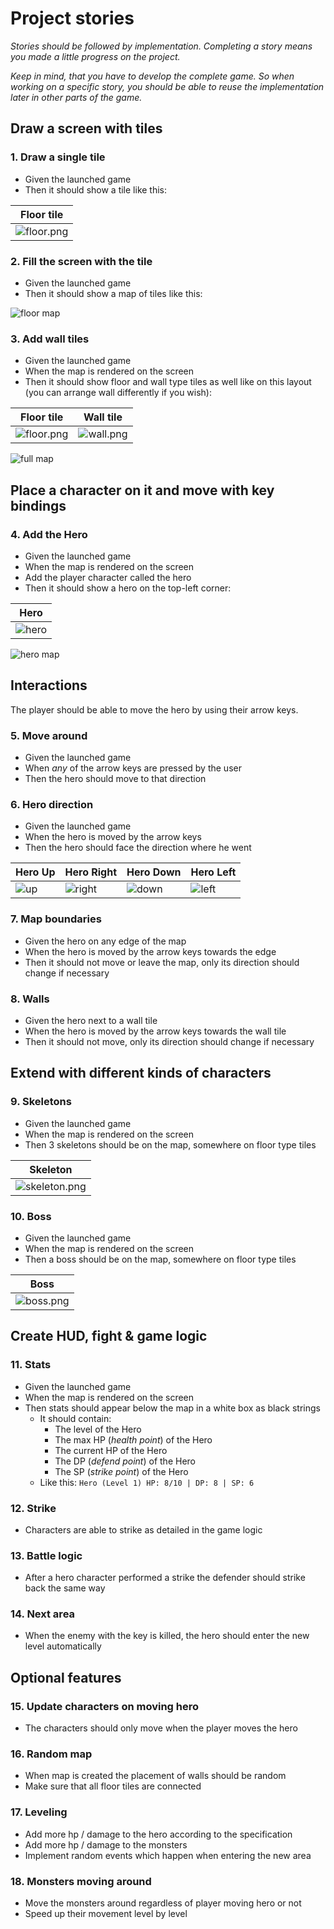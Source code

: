 # Project stories

*Stories should be followed by implementation. Completing a story means you made
a little progress on the project.*

*Keep in mind, that you have to develop the complete game. So when working on a
specific story, you should be able to reuse the implementation later in other
parts of the game.*

## Draw a screen with tiles

### 1. Draw a single tile

- Given the launched game
- Then it should show a tile like this:

| Floor tile                  |
| --------------------------- |
| ![floor.png](Assets/floor.png) |

### 2. Fill the screen with the tile

- Given the launched game
- Then it should show a map of tiles like this:

![floor map](Assets/floor-map.png)

### 3. Add wall tiles

- Given the launched game
- When the map is rendered on the screen
- Then it should show floor and wall type tiles as well like on this layout (you
  can arrange wall differently if you wish):

| Floor tile                  | Wall tile                 |
| --------------------------- | ------------------------- |
| ![floor.png](Assets/floor.png) | ![wall.png](Assets/wall.png) |

![full map](Assets/hero-map.png)

## Place a character on it and move with key bindings

### 4. Add the Hero

- Given the launched game
- When the map is rendered on the screen
- Add the player character called the hero
- Then it should show a hero on the top-left corner:

| Hero                       |
| -------------------------- |
| ![hero](Assets/hero-down.png) |

![hero map](Assets/hero-map.png)

## Interactions

The player should be able to move the hero by using their arrow keys.

### 5. Move around

- Given the launched game
- When *any* of the arrow keys are pressed by the user
- Then the hero should move to that direction

### 6. Hero direction

- Given the launched game
- When the hero is moved by the arrow keys
- Then the hero should face the direction where he went

| Hero Up                | Hero Right                   | Hero Down                  | Hero Left                  |
| ---------------------- | ---------------------------- | -------------------------- | -------------------------- |
| ![up](Assets/hero-up.png) | ![right](Assets/hero-right.png) | ![down](Assets/hero-down.png) | ![left](Assets/hero-left.png) |

### 7. Map boundaries

- Given the hero on any edge of the map
- When the hero is moved by the arrow keys towards the edge
- Then it should not move or leave the map, only its direction should change if
  necessary

### 8. Walls

- Given the hero next to a wall tile
- When the hero is moved by the arrow keys towards the wall tile
- Then it should not move, only its direction should change if necessary

## Extend with different kinds of characters

### 9. Skeletons

- Given the launched game
- When the map is rendered on the screen
- Then 3 skeletons should be on the map, somewhere on floor type tiles

| Skeleton                          |
| --------------------------------- |
| ![skeleton.png](Assets/skeleton.png) |

### 10. Boss

- Given the launched game
- When the map is rendered on the screen
- Then a boss should be on the map, somewhere on floor type tiles

| Boss                      |
| ------------------------- |
| ![boss.png](Assets/boss.png) |

## Create HUD, fight & game logic

### 11. Stats

- Given the launched game
- When the map is rendered on the screen
- Then stats should appear below the map in a white box as black strings
  - It should contain:
    - The level of the Hero
    - The max HP (*health point*) of the Hero
    - The current HP of the Hero
    - The DP (*defend point*) of the Hero
    - The SP (*strike point*) of the Hero
  - Like this: `Hero (Level 1) HP: 8/10 | DP: 8 | SP: 6`

### 12. Strike

- Characters are able to strike as detailed in the game logic

### 13. Battle logic

- After a hero character performed a strike the defender should strike back the
  same way

### 14. Next area

- When the enemy with the key is killed, the hero should enter the new level
  automatically

## Optional features

### 15. Update characters on moving hero

- The characters should only move when the player moves the hero

### 16. Random map

- When map is created the placement of walls should be random
- Make sure that all floor tiles are connected

### 17. Leveling

- Add more hp / damage to the hero according to the specification
- Add more hp / damage to the monsters
- Implement random events which happen when entering the new area

### 18. Monsters moving around

- Move the monsters around regardless of player moving hero or not
- Speed up their movement level by level
